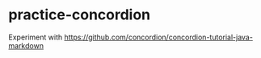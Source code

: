 # practice-concordion
Experiment with https://github.com/concordion/concordion-tutorial-java-markdown
